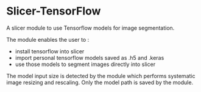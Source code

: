 # Slicer-TensorFlow
A slicer module to use Tensorflow models for image segmentation.

The module enables the user to :
 - install tensorflow into slicer
 - import personal tensorflow models saved as .h5 and .keras
 - use those models to segment images directly into slicer

 The model input size is detected by the module which performs systematic image resizing and rescaling.
 Only the model path is saved by the module.
